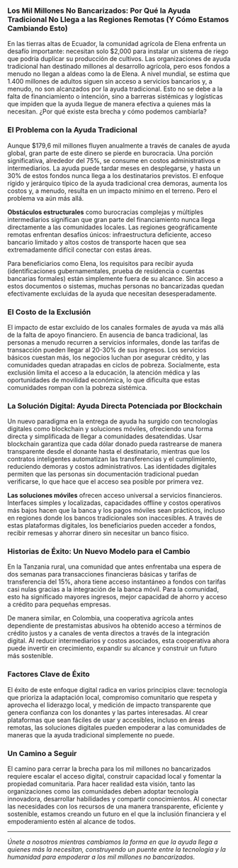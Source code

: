 ### Los Mil Millones No Bancarizados: Por Qué la Ayuda Tradicional No Llega a las Regiones Remotas (Y Cómo Estamos Cambiando Esto)

En las tierras altas de Ecuador, la comunidad agrícola de Elena enfrenta un desafío importante: necesitan solo $2,000 para instalar un sistema de riego que podría duplicar su producción de cultivos. Las organizaciones de ayuda tradicional han destinado millones al desarrollo agrícola, pero esos fondos a menudo no llegan a aldeas como la de Elena. A nivel mundial, se estima que 1.400 millones de adultos siguen sin acceso a servicios bancarios y, a menudo, no son alcanzados por la ayuda tradicional. Esto no se debe a la falta de financiamiento o intención, sino a barreras sistémicas y logísticas que impiden que la ayuda llegue de manera efectiva a quienes más la necesitan. ¿Por qué existe esta brecha y cómo podemos cambiarla?

### El Problema con la Ayuda Tradicional

Aunque $179,6 mil millones fluyen anualmente a través de canales de ayuda global, gran parte de este dinero se pierde en burocracia. Una porción significativa, alrededor del 75%, se consume en costos administrativos e intermediarios. La ayuda puede tardar meses en desplegarse, y hasta un 30% de estos fondos nunca llega a los destinatarios previstos. El enfoque rígido y jerárquico típico de la ayuda tradicional crea demoras, aumenta los costos y, a menudo, resulta en un impacto mínimo en el terreno. Pero el problema va aún más allá.

**Obstáculos estructurales** como burocracias complejas y múltiples intermediarios significan que gran parte del financiamiento nunca llega directamente a las comunidades locales. Las regiones geográficamente remotas enfrentan desafíos únicos: infraestructura deficiente, acceso bancario limitado y altos costos de transporte hacen que sea extremadamente difícil conectar con estas áreas.

Para beneficiarios como Elena, los requisitos para recibir ayuda (identificaciones gubernamentales, prueba de residencia o cuentas bancarias formales) están simplemente fuera de su alcance. Sin acceso a estos documentos o sistemas, muchas personas no bancarizadas quedan efectivamente excluidas de la ayuda que necesitan desesperadamente.

### El Costo de la Exclusión

El impacto de estar excluido de los canales formales de ayuda va más allá de la falta de apoyo financiero. En ausencia de banca tradicional, las personas a menudo recurren a servicios informales, donde las tarifas de transacción pueden llegar al 20-30% de sus ingresos. Los servicios básicos cuestan más, los negocios luchan por asegurar crédito, y las comunidades quedan atrapadas en ciclos de pobreza. Socialmente, esta exclusión limita el acceso a la educación, la atención médica y las oportunidades de movilidad económica, lo que dificulta que estas comunidades rompan con la pobreza sistémica.

### La Solución Digital: Ayuda Directa Potenciada por Blockchain

Un nuevo paradigma en la entrega de ayuda ha surgido con tecnologías digitales como blockchain y soluciones móviles, ofreciendo una forma directa y simplificada de llegar a comunidades desatendidas. Usar blockchain garantiza que cada dólar donado pueda rastrearse de manera transparente desde el donante hasta el destinatario, mientras que los contratos inteligentes automatizan las transferencias y el cumplimiento, reduciendo demoras y costos administrativos. Las identidades digitales permiten que las personas sin documentación tradicional puedan verificarse, lo que hace que el acceso sea posible por primera vez.

**Las soluciones móviles** ofrecen acceso universal a servicios financieros. Interfaces simples y localizadas, capacidades offline y costos operativos más bajos hacen que la banca y los pagos móviles sean prácticos, incluso en regiones donde los bancos tradicionales son inaccesibles. A través de estas plataformas digitales, los beneficiarios pueden acceder a fondos, recibir remesas y ahorrar dinero sin necesitar un banco físico.

### Historias de Éxito: Un Nuevo Modelo para el Cambio

En la Tanzania rural, una comunidad que antes enfrentaba una espera de dos semanas para transacciones financieras básicas y tarifas de transferencia del 15%, ahora tiene acceso instantáneo a fondos con tarifas casi nulas gracias a la integración de la banca móvil. Para la comunidad, esto ha significado mayores ingresos, mejor capacidad de ahorro y acceso a crédito para pequeñas empresas.

De manera similar, en Colombia, una cooperativa agrícola antes dependiente de prestamistas abusivos ha obtenido acceso a términos de crédito justos y a canales de venta directos a través de la integración digital. Al reducir intermediarios y costos asociados, esta cooperativa ahora puede invertir en crecimiento, expandir su alcance y construir un futuro más sostenible.

### Factores Clave de Éxito

El éxito de este enfoque digital radica en varios principios clave: tecnología que prioriza la adaptación local, compromiso comunitario que respeta y aprovecha el liderazgo local, y medición de impacto transparente que genera confianza con los donantes y las partes interesadas. Al crear plataformas que sean fáciles de usar y accesibles, incluso en áreas remotas, las soluciones digitales pueden empoderar a las comunidades de maneras que la ayuda tradicional simplemente no puede.

### Un Camino a Seguir

El camino para cerrar la brecha para los mil millones no bancarizados requiere escalar el acceso digital, construir capacidad local y fomentar la propiedad comunitaria. Para hacer realidad esta visión, tanto las organizaciones como las comunidades deben adoptar tecnología innovadora, desarrollar habilidades y compartir conocimientos. Al conectar las necesidades con los recursos de una manera transparente, eficiente y sostenible, estamos creando un futuro en el que la inclusión financiera y el empoderamiento estén al alcance de todos.

---

*Únete a nosotros mientras cambiamos la forma en que la ayuda llega a quienes más la necesitan, construyendo un puente entre la tecnología y la humanidad para empoderar a los mil millones no bancarizados.*
